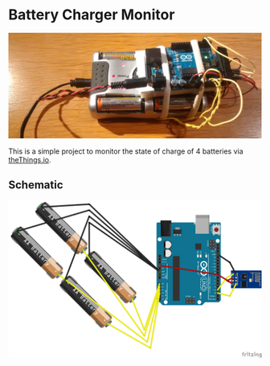 # Battery Charger Monitor

![Monitor](img/final_result.png)

This is a simple project to monitor the state of charge of 4 batteries via [theThings.io](https://thethings.io).

## Schematic

![Schematic](img/scheme.png)
